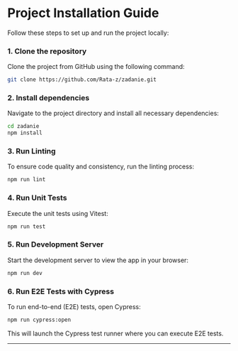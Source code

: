 # Project Installation Guide

Follow these steps to set up and run the project locally:

### 1. Clone the repository

Clone the project from GitHub using the following command:

```bash
git clone https://github.com/Rata-z/zadanie.git
```

### 2. Install dependencies

Navigate to the project directory and install all necessary dependencies:

```bash
cd zadanie
npm install
```

### 3. Run Linting

To ensure code quality and consistency, run the linting process:

```bash
npm run lint
```

### 4. Run Unit Tests

Execute the unit tests using Vitest:

```bash
npm run test
```

### 5. Run Development Server

Start the development server to view the app in your browser:

```bash
npm run dev
```

### 6. Run E2E Tests with Cypress

To run end-to-end (E2E) tests, open Cypress:

```bash
npm run cypress:open
```

This will launch the Cypress test runner where you can execute E2E tests.

---
